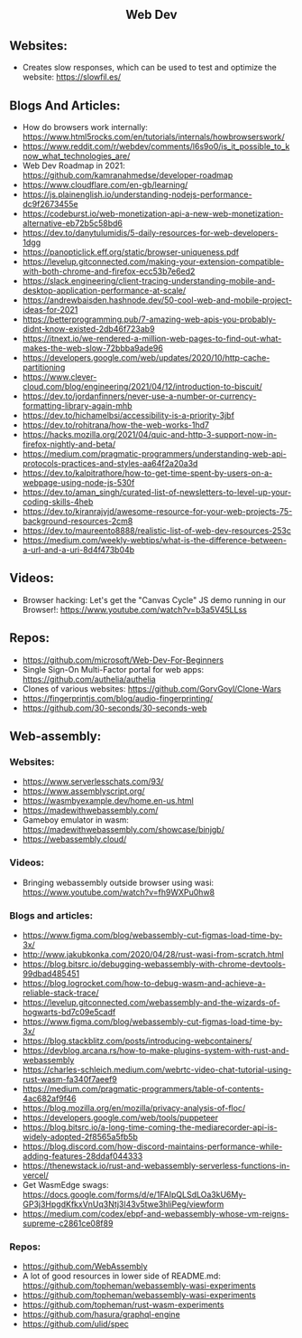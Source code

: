 <h2 align="center">Web Dev</h2>

## Websites:

- Creates slow responses, which can be used to test and optimize the website: https://slowfil.es/

## Blogs And Articles:

- How do browsers work internally: https://www.html5rocks.com/en/tutorials/internals/howbrowserswork/
- https://www.reddit.com/r/webdev/comments/l6s9o0/is_it_possible_to_know_what_technologies_are/
- Web Dev Roadmap in 2021: https://github.com/kamranahmedse/developer-roadmap
- https://www.cloudflare.com/en-gb/learning/
- https://js.plainenglish.io/understanding-nodejs-performance-dc9f2673455e
- https://codeburst.io/web-monetization-api-a-new-web-monetization-alternative-eb72b5c58bd6
- https://dev.to/danytulumidis/5-daily-resources-for-web-developers-1dgg
- https://panopticlick.eff.org/static/browser-uniqueness.pdf
- https://levelup.gitconnected.com/making-your-extension-compatible-with-both-chrome-and-firefox-ecc53b7e6ed2
- https://slack.engineering/client-tracing-understanding-mobile-and-desktop-application-performance-at-scale/
- https://andrewbaisden.hashnode.dev/50-cool-web-and-mobile-project-ideas-for-2021
- https://betterprogramming.pub/7-amazing-web-apis-you-probably-didnt-know-existed-2db46f723ab9
- https://itnext.io/we-rendered-a-million-web-pages-to-find-out-what-makes-the-web-slow-72bbba9ade96
- https://developers.google.com/web/updates/2020/10/http-cache-partitioning
- https://www.clever-cloud.com/blog/engineering/2021/04/12/introduction-to-biscuit/
- https://dev.to/jordanfinners/never-use-a-number-or-currency-formatting-library-again-mhb
- https://dev.to/hichamelbsi/accessibility-is-a-priority-3jbf
- https://dev.to/rohitrana/how-the-web-works-1hd7
- https://hacks.mozilla.org/2021/04/quic-and-http-3-support-now-in-firefox-nightly-and-beta/
- https://medium.com/pragmatic-programmers/understanding-web-api-protocols-practices-and-styles-aa64f2a20a3d
- https://dev.to/kalpitrathore/how-to-get-time-spent-by-users-on-a-webpage-using-node-js-530f
- https://dev.to/aman_singh/curated-list-of-newsletters-to-level-up-your-coding-skills-4heb
- https://dev.to/kiranrajvjd/awesome-resource-for-your-web-projects-75-background-resources-2cm8
- https://dev.to/maureento8888/realistic-list-of-web-dev-resources-253c
- https://medium.com/weekly-webtips/what-is-the-difference-between-a-url-and-a-uri-8d4f473b04b

## Videos:

- Browser hacking: Let's get the "Canvas Cycle" JS demo running in our Browser!: https://www.youtube.com/watch?v=b3a5V45LLss

## Repos:

- https://github.com/microsoft/Web-Dev-For-Beginners
- Single Sign-On Multi-Factor portal for web apps: https://github.com/authelia/authelia
- Clones of various websites: https://github.com/GorvGoyl/Clone-Wars
- https://fingerprintjs.com/blog/audio-fingerprinting/
- https://github.com/30-seconds/30-seconds-web

## Web-assembly:

### Websites:

- https://www.serverlesschats.com/93/
- https://www.assemblyscript.org/
- https://wasmbyexample.dev/home.en-us.html
- https://madewithwebassembly.com/
- Gameboy emulator in wasm: https://madewithwebassembly.com/showcase/binjgb/
- https://webassembly.cloud/

### Videos:

- Bringing webassembly outside browser using wasi: https://www.youtube.com/watch?v=fh9WXPu0hw8

### Blogs and articles:

- https://www.figma.com/blog/webassembly-cut-figmas-load-time-by-3x/
- http://www.jakubkonka.com/2020/04/28/rust-wasi-from-scratch.html
- https://blog.bitsrc.io/debugging-webassembly-with-chrome-devtools-99dbad485451
- https://blog.logrocket.com/how-to-debug-wasm-and-achieve-a-reliable-stack-trace/
- https://levelup.gitconnected.com/webassembly-and-the-wizards-of-hogwarts-bd7c09e5cadf
- https://www.figma.com/blog/webassembly-cut-figmas-load-time-by-3x/
- https://blog.stackblitz.com/posts/introducing-webcontainers/
- https://devblog.arcana.rs/how-to-make-plugins-system-with-rust-and-webassembly
- https://charles-schleich.medium.com/webrtc-video-chat-tutorial-using-rust-wasm-fa340f7aeef9
- https://medium.com/pragmatic-programmers/table-of-contents-4ac682af9f46
- https://blog.mozilla.org/en/mozilla/privacy-analysis-of-floc/
- https://developers.google.com/web/tools/puppeteer
- https://blog.bitsrc.io/a-long-time-coming-the-mediarecorder-api-is-widely-adopted-2f8565a5fb5b
- https://blog.discord.com/how-discord-maintains-performance-while-adding-features-28ddaf044333
- https://thenewstack.io/rust-and-webassembly-serverless-functions-in-vercel/
- Get WasmEdge swags: https://docs.google.com/forms/d/e/1FAIpQLSdLOa3kU6My-GP3j3HpgdKfkxVnUq3Ntj3l43v5twe3hliPeg/viewform
- https://medium.com/codex/ebpf-and-webassembly-whose-vm-reigns-supreme-c2861ce08f89

### Repos:

- https://github.com/WebAssembly
- A lot of good resources in lower side of README.md: https://github.com/topheman/webassembly-wasi-experiments
- https://github.com/topheman/webassembly-wasi-experiments
- https://github.com/topheman/rust-wasm-experiments
- https://github.com/hasura/graphql-engine
- https://github.com/ulid/spec
